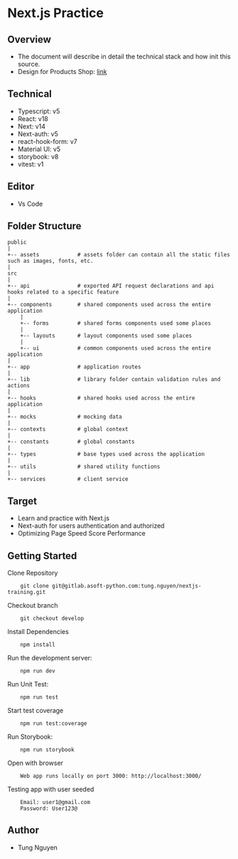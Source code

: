 # Next.js Practice

## Overview

- The document will describe in detail the technical stack and how init this source.
- Design for Products Shop: [link](<https://www.figma.com/design/WZCuDfoVSQkG8pEMWzqvR3/Core---Dashboard-Builder-(Copy)?node-id=0-1&t=Rze3fxqKfK4LEQWz-0>)

## Technical

- Typescript: v5
- React: v18
- Next: v14
- Next-auth: v5
- react-hook-form: v7
- Material UI: v5
- storybook: v8
- vitest: v1

## Editor

- Vs Code

## Folder Structure

```
public
|
+-- assets            # assets folder can contain all the static files such as images, fonts, etc.
|
src
|
+-- api               # exported API request declarations and api hooks related to a specific feature
|
+-- components        # shared components used across the entire application
    |
    +-- forms         # shared forms components used some places
    |
    +-- layouts       # layout components used some places
    |
    +-- ui            # common components used across the entire application
|
+-- app               # application routes
|
+-- lib               # library folder contain validation rules and actions
|
+-- hooks             # shared hooks used across the entire application
|
+-- mocks             # mocking data
|
+-- contexts          # global context
|
+-- constants         # global constants
|
+-- types             # base types used across the application
|
+-- utils             # shared utility functions
|
+-- services          # client service
```

## Target

- Learn and practice with Next.js
- Next-auth for users authentication and authorized
- Optimizing Page Speed Score Performance

## Getting Started

Clone Repository

```
    git clone git@gitlab.asoft-python.com:tung.nguyen/nextjs-training.git
```

Checkout branch

```
    git checkout develop
```

Install Dependencies

```
    npm install
```

Run the development server:

```
    npm run dev
```

Run Unit Test:

```
    npm run test
```

Start test coverage

```
    npm run test:coverage
```

Run Storybook:

```
    npm run storybook
```

Open with browser

```
    Web app runs locally on port 3000: http://localhost:3000/
```

Testing app with user seeded

```
    Email: user1@gmail.com
    Password: User123@
```

## Author

- Tung Nguyen
